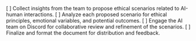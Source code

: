 [ ] Collect insights from the team to propose ethical scenarios related to AI-human interactions.
[ ] Analyze each proposed scenario for ethical principles, emotional variables, and potential outcomes.
[ ] Engage the AI team on Discord for collaborative review and refinement of the scenarios.
[ ] Finalize and format the document for distribution and feedback.